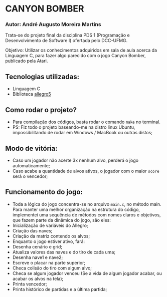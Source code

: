 # CANYON BOMBER

### Autor: André Augusto Moreira Martins

<p>Trata-se do projeto final da disciplina PDS 1 (Programação e Desenvolvimento de Software I) ofertada pelo DCC-UFMG.</p>
<p>Objetivo: Utilizar os conhecimentos adquiridos em sala de aula acerca da Linguagem C, para fazer algo parecido com o jogo Canyon Bomber, publicado pela Atari.</p>


## Tecnologias utilizadas:
- Linguagem C
- Biblioteca [allegro5](https://liballeg.org/a5docs/trunk/)


## Como rodar o projeto?
- Para compilação dos códigos, basta rodar o comando `make` no terminal.
- PS: Fiz todo o projeto baseando-me na distro linux Ubuntu, impossibilitando de rodar em Windows / MacBook ou outras distos;


## Modo de vitória:
- Caso um jogador não acerte 3x nenhum alvo, perderá o jogo automaticamente;
- Caso acabe a quantidade de alvos ativos, o jogador com o maior `score` será o vencedor;

## Funcionamento do jogo:
- Toda a lógica do jogo concentra-se no arquivo `main.c`, no método main. Para manter uma melhor organização na estrutura do código, implementei uma sequência de métodos com nomes claros e objetivos, que fazem parte da dinâmica do jogo, são eles:
- Inicialização de variáveis do Allegro;
- Criação das naves;
- Criação da matriz contendo os alvos;
- Enquanto o jogo estiver ativo, fará:
- Desenha cenário e grid;
- Atualiza valores das naves e do tiro de cada uma;
- Desenha nave1 e nave2;
- Escreve o placar na parte superior;
- Checa colisão do tiro com algum alvo;
- Checa se algum jogador venceu (Se a vida de algum jogador acabar, ou acabar os alvos na tela);
- Printa vencedor;
- Printa histórico de partidas e a última partida;
